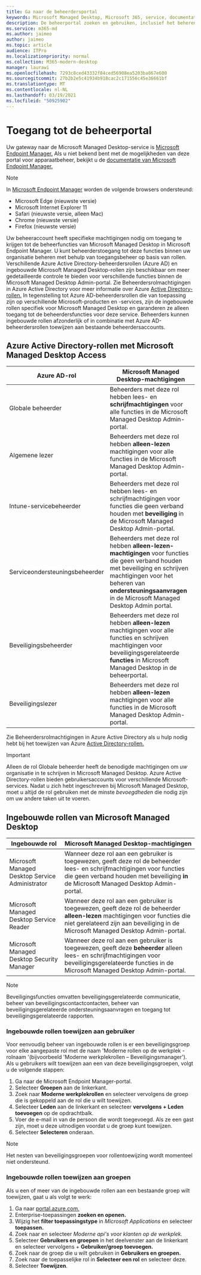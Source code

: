 ```yaml
---
title: Ga naar de beheerdersportal
keywords: Microsoft Managed Desktop, Microsoft 365, service, documentatie
description: De beheerportal zoeken en gebruiken, inclusief het beheren van de toegang tot de portal.
ms.service: m365-md
ms.author: jaimeo
author: jaimeo
ms.topic: article
audience: ITPro
ms.localizationpriority: normal
ms.collection: M365-modern-desktop
manager: laurawi
ms.openlocfilehash: 7293c8ced43332f84ced56908ea5203ba867e600
ms.sourcegitcommit: 27b2b2e5c41934b918cac2c171556c45e36661bf
ms.translationtype: MT
ms.contentlocale: nl-NL
ms.lasthandoff: 03/19/2021
ms.locfileid: "50925902"
---
```

# <a name="access-the-admin-portal"></a>Toegang tot de beheerportal

Uw gateway naar de Microsoft Managed Desktop-service is [Microsoft Endpoint Manager.](https://endpoint.microsoft.com/) Als u niet bekend bent met de mogelijkheden van deze portal voor apparaatbeheer, bekijkt u de [documentatie van Microsoft Endpoint Manager.](/mem/)

> [!NOTE]
> In [Microsoft Endpoint Manager](https://endpoint.microsoft.com/) worden de volgende browsers ondersteund:
> - Microsoft Edge (nieuwste versie)
> - Microsoft Internet Explorer 11
> - Safari (nieuwste versie, alleen Mac)
> - Chrome (nieuwste versie)
> - Firefox (nieuwste versie)

Uw beheeraccount heeft specifieke machtigingen nodig om toegang te krijgen tot de beheerfuncties van Microsoft Managed Desktop in Microsoft Endpoint Manager. U kunt beheerderstoegang tot deze functies binnen uw organisatie beheren met behulp van toegangsbeheer op basis van rollen. Verschillende Azure Active Directory-beheerdersrollen (Azure AD) en ingebouwde Microsoft Managed Desktop-rollen zijn beschikbaar om meer gedetailleerde controle te bieden voor verschillende functies binnen de Microsoft Managed Desktop Admin-portal. Zie Beheerdersrolmachtigingen in Azure Active Directory voor meer informatie over Azure [Active Directory-rollen.](/azure/active-directory/users-groups-roles/directory-assign-admin-roles) In tegenstelling tot Azure AD-beheerdersrollen die van toepassing zijn op verschillende Microsoft-producten en -services, zijn de ingebouwde rollen specifiek voor Microsoft Managed Desktop en garanderen ze alleen toegang tot de beheerdersfuncties voor deze service. Beheerders kunnen ingebouwde rollen afzonderlijk of in combinatie met Azure AD-beheerdersrollen toewijzen aan bestaande beheerdersaccounts.

## <a name="azure-active-directory-roles-with-microsoft-managed-desktop-access"></a>Azure Active Directory-rollen met Microsoft Managed Desktop Access

|Azure AD-rol  |Microsoft Managed Desktop-machtigingen  |
|---------|---------|
|Globale beheerder     | Beheerders met deze rol hebben lees- en **schrijfmachtigingen** voor alle functies in de Microsoft Managed Desktop Admin-portal.         |
|Algemene lezer     | Beheerders met deze rol hebben **alleen-lezen** machtigingen voor alle functies in de Microsoft Managed Desktop Admin-portal.         |
|Intune-servicebeheerder     |  Beheerders met deze rol hebben lees- en schrijfmachtigingen voor functies die geen verband houden met **beveiliging** in de Microsoft Managed Desktop Admin-portal.       |
|Serviceondersteuningsbeheerder     | Beheerders met deze rol hebben **alleen-lezen-machtigingen** voor functies die geen verband houden met beveiliging en schrijven machtigingen voor het beheren van **ondersteuningsaanvragen** in de Microsoft Managed Desktop Admin portal.         |
|Beveiligingsbeheerder | Beheerders met deze rol hebben **alleen-lezen** machtigingen voor alle functies en schrijven machtigingen voor beveiligingsgerelateerde **functies** in Microsoft Managed Desktop in de beheerportal. |
|Beveiligingslezer |Beheerders met deze rol hebben **alleen-lezen** machtigingen voor alle functies in de Microsoft Managed Desktop Admin-portal.|

Zie Beheerdersrolmachtigingen in Azure Active Directory als u hulp nodig hebt bij het toewijzen van Azure [Active Directory-rollen.](/azure/active-directory/users-groups-roles/directory-assign-admin-roles)

> [!IMPORTANT]
> Alleen de rol Globale beheerder heeft de benodigde machtigingen om *uw* organisatie in te schrijven in Microsoft Managed Desktop. Azure Active Directory-rollen bieden gebruikersaccounts voor verschillende Microsoft-services. Nadat u zich hebt ingeschreven bij Microsoft Managed Desktop, moet u altijd de rol gebruiken met de minste *bevoegdheden* die nodig zijn om uw andere taken uit te voeren.

## <a name="built-in-roles-provided-by-microsoft-managed-desktop"></a>Ingebouwde rollen van Microsoft Managed Desktop


|Ingebouwde rol  |Microsoft Managed Desktop-machtigingen  |
|---------|---------|
|Microsoft Managed Desktop Service Administrator  | Wanneer deze rol aan een gebruiker is toegewezen, geeft deze rol de beheerder lees- en schrijfmachtigingen voor functies die geen verband houden met beveiliging **in** de Microsoft Managed Desktop Admin-portal.  |
|Microsoft Managed Desktop Service Reader | Wanneer deze rol aan een gebruiker is toegewezen, geeft deze rol de beheerder **alleen-lezen** machtigingen voor functies die niet gerelateerd zijn aan beveiliging in de Microsoft Managed Desktop Admin-portal. |
|Microsoft Managed Desktop Security Manager |Wanneer deze rol aan een gebruiker is toegewezen, geeft deze **beheerder** alleen lees- en schrijfmachtigingen voor beveiligingsgerelateerde functies in de Microsoft Managed Desktop Admin-portal.   |

> [!NOTE]
> Beveiligingsfuncties omvatten beveiligingsgerelateerde communicatie, beheer van beveiligingscontactcontacten, beheer van beveiligingsgerelateerde ondersteuningsaanvragen en toegang tot beveiligingsgerelateerde rapporten. 

### <a name="assigning-built-in-roles-to-user"></a>Ingebouwde rollen toewijzen aan gebruiker

Voor eenvoudig beheer van ingebouwde rollen is er een beveiligingsgroep voor elke aangepaste rol met de naam 'Moderne rollen op de werkplek _-_ rolnaam '(bijvoorbeeld 'Moderne werkplekrollen – Beveiligingsmanager'). Als u gebruikers wilt toewijzen aan een van deze beveiligingsgroepen, volgt u de volgende stappen:
1.  Ga naar de Microsoft Endpoint Manager-portal.
2.  Selecteer **Groepen** aan de linkerkant.
3.  Zoek naar **Moderne werkplekrollen** en selecteer vervolgens de groep die is gekoppeld aan de rol die u wilt toewijzen. 
4.  Selecteer **Leden** aan de linkerkant en selecteer **vervolgens + Leden toevoegen** op de opdrachtbalk.
5.  Voer de e-mail in van de persoon die wordt toegevoegd. Als ze een gast zijn, moet u deze uitnodigen voordat u de groep kunt toewijzen.
6.  Selecteer **Selecteren** onderaan.

> [!NOTE]
> Het nesten van beveiligingsgroepen voor rollentoewijzing wordt momenteel niet ondersteund. 

### <a name="assigning-built-in-roles-to-groups"></a>Ingebouwde rollen toewijzen aan groepen

Als u een of meer van de ingebouwde rollen aan een bestaande groep wilt toewijzen, gaat u als volgt te werk:
1. Ga naar [portal.azure.com.](https://portal.azure.com/)
2. Enterprise-toepassingen **zoeken en openen.**
3. Wijzig het **filter toepassingstype** in _Microsoft Applications_ en selecteer **toepassen.**
4. Zoek naar en selecteer _Moderne api's voor klanten op de werkplek._
5. Selecteer **Gebruikers en groepen** in het deelvenster aan de linkerkant en selecteer vervolgens + **Gebruiker/groep toevoegen.**
6. Zoek naar de groep die u wilt gebruiken in **Gebruikers en groepen.**
7. Zoek naar de toepasselijke rol in **Selecteer een rol** en selecteer deze.
8. Selecteer **Toewijzen**.
